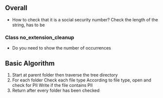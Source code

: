 ## Overall
- How to check that it is a social security number? Check the length of the string, has to be 




### Class no_extension_cleanup
- Do you need to show the number of occurrences




## Basic Algorithm
1. Start at parent folder then traverse the tree directory
2. For each folder
    Check each file type
    According to file type, open and check for PII
    Write if the file contains PII
3. Return after every folder has been checked